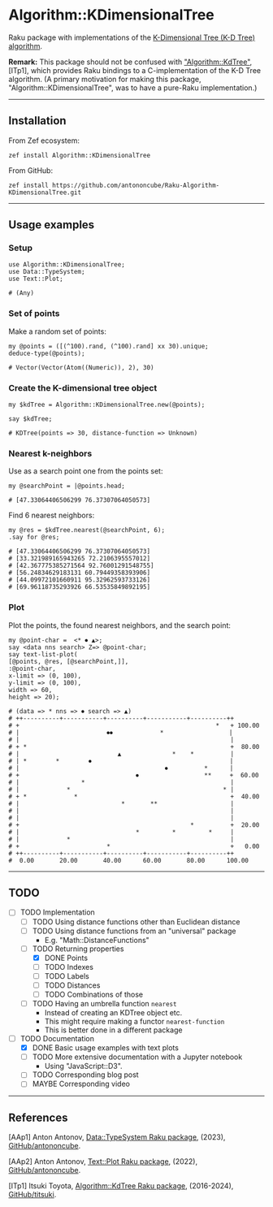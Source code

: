# Algorithm::KDimensionalTree

Raku package with implementations of the [K-Dimensional Tree (K-D Tree) algorithm](https://en.wikipedia.org/wiki/K-d_tree).

**Remark:** This package should not be confused with 
["Algorithm::KdTree"](https://raku.land/github:titsuki/Algorithm::KdTree), [ITp1],
which provides Raku bindings to a C-implementation of the K-D Tree algorithm.
(A primary motivation for making this package, "Algorithm::KDimensionalTree", was to have a pure-Raku implementation.)

------

## Installation

From Zef ecosystem:

```
zef install Algorithm::KDimensionalTree
```

From GitHub:

```
zef install https://github.com/antononcube/Raku-Algorithm-KDimensionalTree.git
```

-----

## Usage examples

### Setup

```perl6
use Algorithm::KDimensionalTree;
use Data::TypeSystem;
use Text::Plot;
```
```
# (Any)
```

### Set of points

Make a random set of points: 

```perl6
my @points = ([(^100).rand, (^100).rand] xx 30).unique;
deduce-type(@points);
```
```
# Vector(Vector(Atom((Numeric)), 2), 30)
```

### Create the K-dimensional tree object

```perl6
my $kdTree = Algorithm::KDimensionalTree.new(@points);

say $kdTree;
```
```
# KDTree(points => 30, distance-function => Unknown)
```

### Nearest k-neighbors

Use as a search point one from the points set:

```perl6
my @searchPoint = |@points.head;
```
```
# [47.33064406506299 76.37307064050573]
```

Find 6 nearest neighbors:

```perl6
my @res = $kdTree.nearest(@searchPoint, 6);
.say for @res;
```
```
# [47.33064406506299 76.37307064050573]
# [33.321989165943265 72.2106395557012]
# [42.367775385271564 92.76001291548755]
# [56.24834629183131 60.79449358393906]
# [44.09972101660911 95.32962593733126]
# [69.96118735293926 66.53535849892195]
```

### Plot

Plot the points, the found nearest neighbors, and the search point:

```perl6
my @point-char =  <* ⏺ ▲>;
say <data nns search> Z=> @point-char;
say text-list-plot(
[@points, @res, [@searchPoint,]],
:@point-char,
x-limit => (0, 100),
y-limit => (0, 100),
width => 60,
height => 20);
```
```
# (data => * nns => ⏺ search => ▲)
# ++----------+-----------+----------+-----------+----------++       
# +                                                      *   + 100.00
# |                        ⏺⏺             *                  |       
# |                                                          |       
# + *                                                        +  80.00
# |                           ▲              *    *          |       
# | *        *        ⏺                                      |       
# |                                        ⏺          *      |       
# +                                ⏺                  **     +  60.00
# |                 *                                        |       
# |             *                                          * |       
# + *             *                                          +  40.00
# |                            *       **                    |       
# |                                                          |       
# |                                                          |       
# +                                               *          +  20.00
# |                                *         *         *     |       
# |             *                                            |       
# +                        *                                 +   0.00
# ++----------+-----------+----------+-----------+----------++       
#  0.00       20.00       40.00      60.00       80.00      100.00
```

-----

## TODO

- [ ] TODO Implementation
  - [ ] TODO Using distance functions other than Euclidean distance
  - [ ] TODO Using distance functions from an "universal" package
    - E.g. "Math::DistanceFunctions"
  - [ ] TODO Returning properties
    - [X] DONE Points
    - [ ] TODO Indexes
    - [ ] TODO Labels
    - [ ] TODO Distances
    - [ ] TODO Combinations of those
  - [ ] TODO Having an umbrella function `nearest`
    - Instead of creating an KDTree object etc.
    - This might require making a functor `nearest-function`
    - This is better done in a different package
- [ ] TODO Documentation
  - [X] DONE Basic usage examples with text plots 
  - [ ] TODO More extensive documentation with a Jupyter notebook
    - Using "JavaScript::D3".
  - [ ] TODO Corresponding blog post
  - [ ] MAYBE Corresponding video

-----

## References

[AAp1] Anton Antonov, [Data::TypeSystem Raku package](https://github.com/antononcube/Raku-Data-TypeSystem), (2023), [GitHub/antononcube](https://github.com/antononcube).

[AAp2] Anton Antonov, [Text::Plot Raku package](https://github.com/antononcube/Raku-Text-Plot), (2022), [GitHub/antononcube](https://github.com/antononcube).

[ITp1] Itsuki Toyota, [Algorithm::KdTree Raku package](https://github.com/titsuki/p6-Algorithm-KdTree), (2016-2024), [GitHub/titsuki](https://github.com/titsuki).
